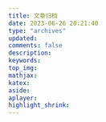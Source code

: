 ```yaml
---
title: 文章归档
date: 2023-06-26 20:21:40
type: "archives"
updated:
comments: false
description:
keywords:
top_img:
mathjax:
katex:
aside:
aplayer:
highlight_shrink:
---
```

